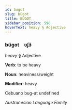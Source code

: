 ```yaml
---
id: bügot
slug: bügot
title: BÜGOT
sidebar_position: 598
hoverText: heavy § Adjective
---
```


### bügot&emsp;<span kind="abugida">ʋʄꜿ̆</span>

*heavy* **§** Adjective

**Verb**: to be heavy

**Noun**: heaviness/weight

**Modifier**: heavy

Cebuano bug-at undefined

*Austronesian Language Family*